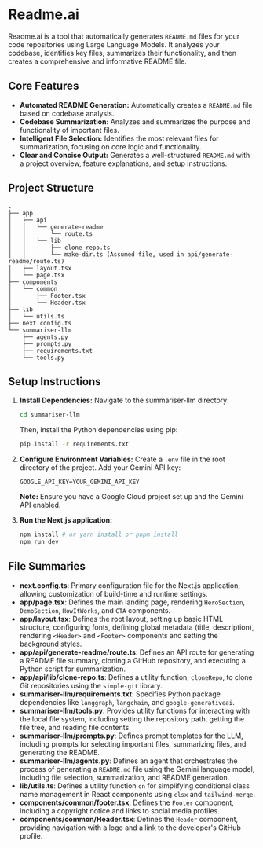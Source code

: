 # Readme.ai

Readme.ai is a tool that automatically generates `README.md` files for your code repositories using Large Language Models. It analyzes your codebase, identifies key files, summarizes their functionality, and then creates a comprehensive and informative README file.

## Core Features

-   **Automated README Generation:**  Automatically creates a `README.md` file based on codebase analysis.
-   **Codebase Summarization:**  Analyzes and summarizes the purpose and functionality of important files.
-   **Intelligent File Selection:** Identifies the most relevant files for summarization, focusing on core logic and functionality.
-   **Clear and Concise Output:** Generates a well-structured `README.md` with a project overview, feature explanations, and setup instructions.

## Project Structure

```
.
├── app
│   ├── api
│   │   └── generate-readme
│   │       └── route.ts
│   │   └── lib
│   │       ├── clone-repo.ts
│   │       └── make-dir.ts (Assumed file, used in api/generate-readme/route.ts)
│   ├── layout.tsx
│   └── page.tsx
├── components
│   └── common
│       ├── Footer.tsx
│       └── Header.tsx
├── lib
│   └── utils.ts
├── next.config.ts
└── summariser-llm
    ├── agents.py
    ├── prompts.py
    ├── requirements.txt
    └── tools.py
```

## Setup Instructions

1.  **Install Dependencies:**
    Navigate to the summariser-llm directory:

    ```bash
    cd summariser-llm
    ```

    Then, install the Python dependencies using pip:

    ```bash
    pip install -r requirements.txt
    ```

2.  **Configure Environment Variables:**
    Create a `.env` file in the root directory of the project. Add your Gemini API key:

    ```
    GOOGLE_API_KEY=YOUR_GEMINI_API_KEY
    ```

    **Note:** Ensure you have a Google Cloud project set up and the Gemini API enabled.

3.  **Run the Next.js application:**

    ```bash
    npm install # or yarn install or pnpm install
    npm run dev
    ```

## File Summaries
-   **next.config.ts**: Primary configuration file for the Next.js application, allowing customization of build-time and runtime settings.
-   **app/page.tsx**: Defines the main landing page, rendering `HeroSection`, `DemoSection`, `HowItWorks`, and `CTA` components.
-   **app/layout.tsx**: Defines the root layout, setting up basic HTML structure, configuring fonts, defining global metadata (title, description), rendering `<Header>` and `<Footer>` components and setting the background styles.
-   **app/api/generate-readme/route.ts**: Defines an API route for generating a README file summary, cloning a GitHub repository, and executing a Python script for summarization.
-   **app/api/lib/clone-repo.ts**: Defines a utility function, `cloneRepo`, to clone Git repositories using the `simple-git` library.
-   **summariser-llm/requirements.txt**: Specifies Python package dependencies like `langgraph`, `langchain`, and `google-generativeai`.
-   **summariser-llm/tools.py**: Provides utility functions for interacting with the local file system, including setting the repository path, getting the file tree, and reading file contents.
-   **summariser-llm/prompts.py**: Defines prompt templates for the LLM, including prompts for selecting important files, summarizing files, and generating the README.
-   **summariser-llm/agents.py**: Defines an agent that orchestrates the process of generating a `README.md` file using the Gemini language model, including file selection, summarization, and README generation.
-   **lib/utils.ts**: Defines a utility function `cn` for simplifying conditional class name management in React components using `clsx` and `tailwind-merge`.
-   **components/common/footer.tsx**: Defines the `Footer` component, including a copyright notice and links to social media profiles.
-   **components/common/Header.tsx**: Defines the `Header` component, providing navigation with a logo and a link to the developer's GitHub profile.
